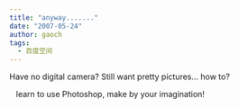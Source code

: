 ```yaml
---
title: "anyway......."
date: "2007-05-24"
author: gaoch
tags:
  - 百度空间
---
```


Have no digital camera? Still want pretty pictures... how to?  
  
   learn to use Photoshop, make by your imagination!
